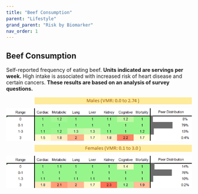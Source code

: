 ```yaml
---
title: "Beef Consumption"
parent: "Lifestyle"
grand_parent: "Risk by Biomarker"
nav_order: 1
---
```



## Beef Consumption


Self-reported frequency of eating beef. **Units indicated are servings per week.** High intake is associated with increased risk of heart disease and certain cancers. **These results are based on an analysis of survey questions.**

<div style="display: flex; flex-direction: column; gap: 10px;">

  <img src="/assets/images/vmrbiomarker_beef_intake__male.png" alt="Beef Consumption VMR Male" style="margin-left: 15%">
  <img src="/assets/images/rr_beef_intake__male.png" alt="Beef Consumption RR Male">

  <img src="/assets/images/vmrbiomarker_beef_intake__female.png" alt="Beef Consumption VMR Female" style="margin-left: 15%; ">
  <img src="/assets/images/rr_beef_intake__female.png" alt="Beef Consumption RR Female">

</div>



